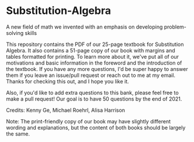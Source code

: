 # Substitution-Algebra
A new field of math we invented with an emphasis on developing problem-solving skills

This repository contains the PDF of our 25-page textbook for Substitution Algebra. It also contains a 51-page copy of our book with margins and tables formatted for printing. To learn more about it, we've put all of our motivations and basic information in the foreword and the introduction of the textbook. If you have any more questions, I'd be super happy to answer them if you leave an issue/pull request or reach out to me at my email. Thanks for checking this out, and I hope you like it. 

Also, if you'd like to add extra questions to this bank, please feel free to make a pull request! Our goal is to have 50 questions by the end of 2021. 

Credits: Kenny Ge, Michael Roehrl, Alisa Harrison

Note: The print-friendly copy of our book may have slightly different wording and explanations, but the content of both books should be largely the same.
